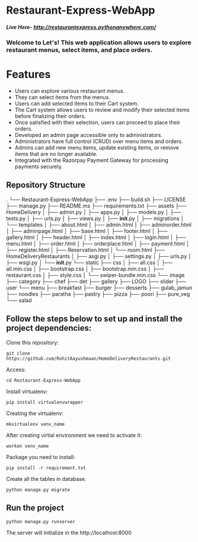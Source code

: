 # Restaurant-Express-WebApp

##### Live Here- http://restaurantexpress.pythonanywhere.com/

### Welcome to Let's! This web application allows users to explore restaurant menus, select items, and place orders.

# Features
 - Users can explore various restaurant menus.
 - They can select items from the menus.
 - Users can add selected items to their Cart system.
 - The Cart system allows users to review and modify their selected items before finalizing their orders.
 - Once satisfied with their selection, users can proceed to place their orders.
 - Developed an admin page accessible only to administrators.
 - Administrators have full control (CRUD) over menu items and orders.
 - Admins can add new menu items, update existing items, or remove items that are no longer available.
 -  Integrated with the Razorpay Payment Gateway for processing payments securely.


## Repository Structure

.
└── Restaurant-Express-WebApp
    ├── .env
    ├── build.sh
    ├── LICENSE
    ├── manage.py
    ├── README.ms
    ├── requirements.txt
    ├── assets
    ├── HomeDelivery
    │   ├── admin.py
    │   ├── apps.py
    │   ├── models.py
    │   ├── tests.py
    │   ├── urls.py
    │   ├── views.py
    │   ├── __init__.py
    │   ├── migrations
    │   └── templates
    │       ├── about.html
    │       ├── admin.html
    │       ├── adminorder.html
    │       ├── adminpage.html
    │       ├── base.html
    │       ├── footer.html
    │       ├── gallery.html
    │       ├── header.html
    │       ├── index.html
    │       ├── login.html
    │       ├── menu.html
    │       ├── order.html
    │       ├── orderplace.html
    │       ├── payment.html
    │       ├── register.html
    │       ├── Reservation.html
    │       └── room.html
    ├── HomeDeliveryRestaurants
    │   ├── asgi.py
    │   ├── settings.py
    │   ├── urls.py
    │   ├── wsgi.py
    │   └── __init__.py
    └── static
        ├── css
        │   ├── all.css
        │   ├── all.min.css
        │   ├── bootstrap.css
        │   ├── bootstrap.min.css
        │   ├── restaurant.css
        │   ├── style.css
        │   └── swiper-bundle.min.css
        └── image
            ├── category
            ├── chef
            ├── det
            ├── gallery
            ├── LOGO
            ├── slider
            ├── user
            └── menu
                ├── breakfast
                ├── burger
                ├── desserts
                ├── gulab_jamun
                ├── noodles
                ├── paratha
                ├── pastry
                ├── pizza
                ├── poori
                ├── pure_veg
                └── salad







## Follow the steps below to set up and install the project dependencies:

Clone this repository:
```
git clone https://github.com/RohitAayushmaan/HomeDeliveryRestaurants.git
```

Access:
```
cd Restaurant-Express-WebApp
```

Install virtualenv:
```
pip install virtualenvwrapper
```

Creating the virtualenv:
```
mkvirtualenv venv_name
```

After creating virtial environment we need to activate it:
```
workon venv_name
```

Package you need to install:
```
pip install -r requirement.txt
```

Create all the tables in database.
```
python manage.py migrate
```

## Run the project
```
python manage.py runserver
```

The server will initialize in the http://localhost:8000

